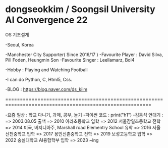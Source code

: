 # dongseokkim / Soongsil University AI Convergence 22
OS 기초설계

-Seoul, Korea

-Manchester City Supporter( Since 2016/17 )
-Favourite Player : David Silva, Pill Foden, Heungmin Son
-Favourite Singer : Leellamarz, Bol4

-Hobby : Playing and Watching Football

-I can do Python, C, Html5, Css.

-BLOG : https://blog.naver.com/ds_kiim

========================================================================================================

-요즘 일상 : 학교 다니기, 과제, 공부, 놀기
-파이썬 코드 : print("h1")
-김동석 연대기 : 
=> 2003.08.05 출색
=> 2010 아라초등학교 입학
=> 2012 서울잠일초등학교 전학
=> 2014 미국, 버지니아주, Marshall road Elementry School 유학
=> 2016 서울신천중학교 입학
=> 2017 용인신촌중학교 전학
=> 2019 보성고등학교 입학
=> 2022 숭실대학교 AI융합학부 입학
=> 2023 ~ing
